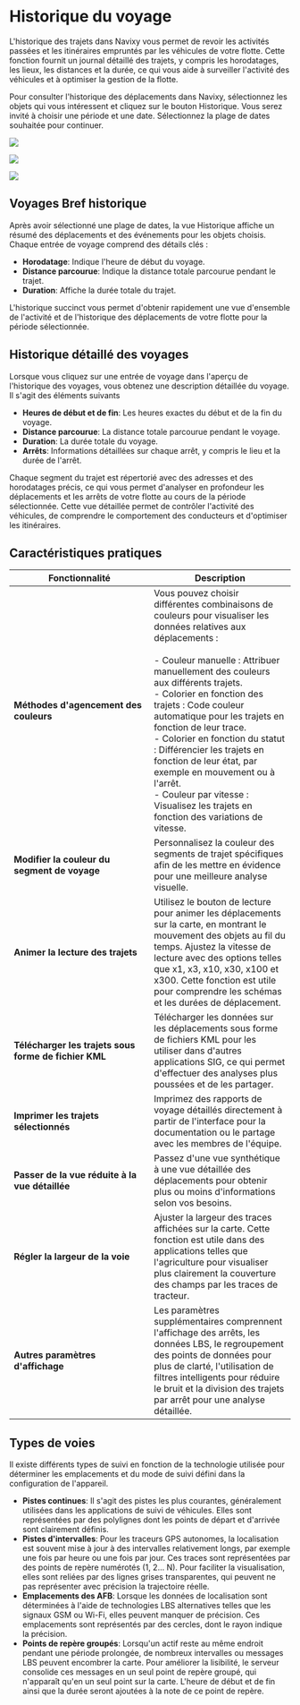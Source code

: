 # Historique du voyage

L'historique des trajets dans Navixy vous permet de revoir les activités passées et les itinéraires empruntés par les véhicules de votre flotte. Cette fonction fournit un journal détaillé des trajets, y compris les horodatages, les lieux, les distances et la durée, ce qui vous aide à surveiller l'activité des véhicules et à optimiser la gestion de la flotte.

Pour consulter l'historique des déplacements dans Navixy, sélectionnez les objets qui vous intéressent et cliquez sur le bouton Historique. Vous serez invité à choisir une période et une date. Sélectionnez la plage de dates souhaitée pour continuer.

![](../../../guide-de-litilizateur/suivi-par-gps/vue-historique/attachments/image-20241112-222233.png)

![](../../../guide-de-litilizateur/suivi-par-gps/vue-historique/attachments/image-20240807-220924.png)

![](../../../guide-de-litilizateur/suivi-par-gps/vue-historique/attachments/image-20240807-223844.png)

## Voyages Bref historique

Après avoir sélectionné une plage de dates, la vue Historique affiche un résumé des déplacements et des événements pour les objets choisis. Chaque entrée de voyage comprend des détails clés :

* **Horodatage**: Indique l'heure de début du voyage.
* **Distance parcourue**: Indique la distance totale parcourue pendant le trajet.
* **Duration**: Affiche la durée totale du trajet.

L'historique succinct vous permet d'obtenir rapidement une vue d'ensemble de l'activité et de l'historique des déplacements de votre flotte pour la période sélectionnée.

## Historique détaillé des voyages

Lorsque vous cliquez sur une entrée de voyage dans l'aperçu de l'historique des voyages, vous obtenez une description détaillée du voyage. Il s'agit des éléments suivants

* **Heures de début et de fin**: Les heures exactes du début et de la fin du voyage.
* **Distance parcourue**: La distance totale parcourue pendant le voyage.
* **Duration**: La durée totale du voyage.
* **Arrêts**: Informations détaillées sur chaque arrêt, y compris le lieu et la durée de l'arrêt.

Chaque segment du trajet est répertorié avec des adresses et des horodatages précis, ce qui vous permet d'analyser en profondeur les déplacements et les arrêts de votre flotte au cours de la période sélectionnée. Cette vue détaillée permet de contrôler l'activité des véhicules, de comprendre le comportement des conducteurs et d'optimiser les itinéraires.

## Caractéristiques pratiques

<table><thead><tr><th width="235">Fonctionnalité</th><th>Description</th></tr></thead><tbody><tr><td><strong>Méthodes d'agencement des couleurs</strong></td><td>Vous pouvez choisir différentes combinaisons de couleurs pour visualiser les données relatives aux déplacements :<br><br>- Couleur manuelle : Attribuer manuellement des couleurs aux différents trajets.<br>- Colorier en fonction des trajets : Code couleur automatique pour les trajets en fonction de leur trace.<br>- Colorier en fonction du statut : Différencier les trajets en fonction de leur état, par exemple en mouvement ou à l'arrêt.<br>- Couleur par vitesse : Visualisez les trajets en fonction des variations de vitesse.</td></tr><tr><td><strong>Modifier la couleur du segment de voyage</strong></td><td>Personnalisez la couleur des segments de trajet spécifiques afin de les mettre en évidence pour une meilleure analyse visuelle.</td></tr><tr><td><strong>Animer la lecture des trajets</strong></td><td>Utilisez le bouton de lecture pour animer les déplacements sur la carte, en montrant le mouvement des objets au fil du temps. Ajustez la vitesse de lecture avec des options telles que x1, x3, x10, x30, x100 et x300. Cette fonction est utile pour comprendre les schémas et les durées de déplacement.</td></tr><tr><td><strong>Télécharger les trajets sous forme de fichier KML</strong></td><td>Télécharger les données sur les déplacements sous forme de fichiers KML pour les utiliser dans d'autres applications SIG, ce qui permet d'effectuer des analyses plus poussées et de les partager.</td></tr><tr><td><strong>Imprimer les trajets sélectionnés</strong></td><td>Imprimez des rapports de voyage détaillés directement à partir de l'interface pour la documentation ou le partage avec les membres de l'équipe.</td></tr><tr><td><strong>Passer de la vue réduite à la vue détaillée</strong></td><td>Passez d'une vue synthétique à une vue détaillée des déplacements pour obtenir plus ou moins d'informations selon vos besoins.</td></tr><tr><td><strong>Régler la largeur de la voie</strong></td><td>Ajuster la largeur des traces affichées sur la carte. Cette fonction est utile dans des applications telles que l'agriculture pour visualiser plus clairement la couverture des champs par les traces de tracteur.</td></tr><tr><td><strong>Autres paramètres d'affichage</strong></td><td>Les paramètres supplémentaires comprennent l'affichage des arrêts, les données LBS, le regroupement des points de données pour plus de clarté, l'utilisation de filtres intelligents pour réduire le bruit et la division des trajets par arrêt pour une analyse détaillée.</td></tr></tbody></table>

## Types de voies

Il existe différents types de suivi en fonction de la technologie utilisée pour déterminer les emplacements et du mode de suivi défini dans la configuration de l'appareil.

* **Pistes continues**: Il s'agit des pistes les plus courantes, généralement utilisées dans les applications de suivi de véhicules. Elles sont représentées par des polylignes dont les points de départ et d'arrivée sont clairement définis.
* **Pistes d'intervalles**: Pour les traceurs GPS autonomes, la localisation est souvent mise à jour à des intervalles relativement longs, par exemple une fois par heure ou une fois par jour. Ces traces sont représentées par des points de repère numérotés (1, 2... N). Pour faciliter la visualisation, elles sont reliées par des lignes grises transparentes, qui peuvent ne pas représenter avec précision la trajectoire réelle.
* **Emplacements des AFB**: Lorsque les données de localisation sont déterminées à l'aide de technologies LBS alternatives telles que les signaux GSM ou Wi-Fi, elles peuvent manquer de précision. Ces emplacements sont représentés par des cercles, dont le rayon indique la précision.
* **Points de repère groupés**: Lorsqu'un actif reste au même endroit pendant une période prolongée, de nombreux intervalles ou messages LBS peuvent encombrer la carte. Pour améliorer la lisibilité, le serveur consolide ces messages en un seul point de repère groupé, qui n'apparaît qu'en un seul point sur la carte. L'heure de début et de fin ainsi que la durée seront ajoutées à la note de ce point de repère.
